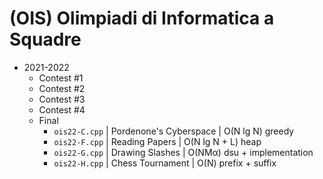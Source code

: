 # (OIS) Olimpiadi di Informatica a Squadre

-   2021-2022
    -   Contest #1
    -   Contest #2
    -   Contest #3
    -   Contest #4
    -   Final
        -   `ois22-C.cpp` | Pordenone's Cyberspace | O(N lg N) greedy
        -   `ois22-F.cpp` | Reading Papers | O(N lg N + L) heap
        -   `ois22-G.cpp` | Drawing Slashes | O(NMα) dsu + implementation
        -   `ois22-H.cpp` | Chess Tournament | O(N) prefix + suffix

